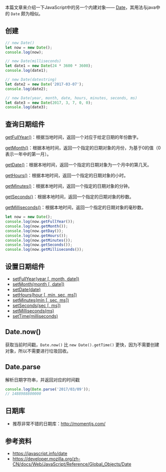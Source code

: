 本篇文章来介绍一下JavaScript中的另一个内建对象—— [Date](https://developer.mozilla.org/zh-CN/docs/Web/JavaScript/Reference/Global_Objects/Date)，其用法与java中的 `Date` 颇为相似。

## 创建

```javascript
// new Date()
let now = new Date();
console.log(now);

// new Date(milliseconds)
let date1 = new Date(24 * 3600 * 3600);
console.log(date1);

// new Date(datestring)
let date2 = new Date('2017-03-07');
console.log(date2);

// new Date(year, month, date, hours, minutes, seconds, ms)
let date3 = new Date(2017, 3, 7, 0, 0);
console.log(date3);
```



## 查询日期组件

[getFullYear()](https://developer.mozilla.org/zh-CN/docs/Web/JavaScript/Reference/Global_Objects/Date/getFullYear)：根据当地时间，返回一个对应于给定日期的年份数字。

[getMonth()](https://developer.mozilla.org/zh-CN/docs/Web/JavaScript/Reference/Global_Objects/Date/getMonth)：根据本地时间，返回一个指定的日期对象的月份，为基于0的值（0表示一年中的第一月）。

[getDate()](https://developer.mozilla.org/zh-CN/docs/Web/JavaScript/Reference/Global_Objects/Date/getDate)：根据本地时间，返回一个指定的日期对象为一个月中的第几天。

[getHours()](https://developer.mozilla.org/en-US/docs/Web/JavaScript/Reference/Global_Objects/Date/getHours)：根据本地时间，返回一个指定的日期对象的小时。

[getMinutes()](https://developer.mozilla.org/zh-CN/docs/Web/JavaScript/Reference/Global_Objects/Date/getMinutes)：根据本地时间，返回一个指定的日期对象的分钟。

[getSeconds()](https://developer.mozilla.org/zh-CN/docs/Web/JavaScript/Reference/Global_Objects/Date/getSeconds)：根据本地时间，返回一个指定的日期对象的秒数。

[getMilliseconds()](https://developer.mozilla.org/zh-CN/docs/Web/JavaScript/Reference/Global_Objects/Date/getMilliseconds)：根据本地时间，返回一个指定的日期对象的毫秒数。

````javascript
let now = new Date();
console.log(now.getFullYear());
console.log(now.getMonth());
console.log(now.getDay());
console.log(now.getHours());
console.log(now.getMinutes());
console.log(now.getSeconds());
console.log(now.getMilliseconds());
````



## 设置日期组件

- [setFullYear(year [, month, date])](https://developer.mozilla.org/zh-CN/docs/Web/JavaScript/Reference/Global_Objects/Date/setFullYear)
- [setMonth(month [, date])](https://developer.mozilla.org/zh-CN/docs/Web/JavaScript/Reference/Global_Objects/Date/setMonth)
- [setDate(date)](https://developer.mozilla.org/zh-CN/docs/Web/JavaScript/Reference/Global_Objects/Date/setDate)
- [setHours(hour [, min, sec, ms])](https://developer.mozilla.org/zh-CN/docs/Web/JavaScript/Reference/Global_Objects/Date/setHours)
- [setMinutes(min [, sec, ms])](https://developer.mozilla.org/zh-CN/docs/Web/JavaScript/Reference/Global_Objects/Date/setMinutes)
- [setSeconds(sec [, ms])](https://developer.mozilla.org/zh-CN/docs/Web/JavaScript/Reference/Global_Objects/Date/setSeconds)
- [setMilliseconds(ms)](https://developer.mozilla.org/zh-CN/docs/Web/JavaScript/Reference/Global_Objects/Date/setMilliseconds)
- [setTime(milliseconds)](https://developer.mozilla.org/zh-CN/docs/Web/JavaScript/Reference/Global_Objects/Date/setTime)



## Date.now()

获取当前时间戳，`Date.now()`  比  `new Date().getTime()`  更快，因为不需要创建对象，所以不需要进行垃圾回收。



## Date.parse 

解析日期字符串，并返回对应的时间戳

```javascript
console.log(Date.parse('2017/03/09'));
// 1488988800000
```



## 日期库

- 推荐非常不错的日期库：http://momentjs.com/



## 参考资料

- https://javascript.info/date
- https://developer.mozilla.org/zh-CN/docs/Web/JavaScript/Reference/Global_Objects/Date

